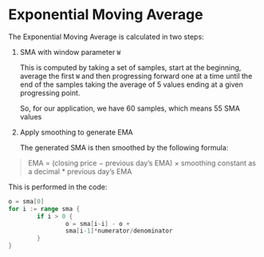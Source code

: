 # Exponential Moving Average

The Exponential Moving Average is calculated in two steps:

1. SMA with window parameter `W`

   This is computed by taking a set of samples, start at the beginning, 
   average the first `W` and then progressing forward one at 
   a time until the end of the samples taking the average of 5 values ending 
   at a given progressing point.
   
   So, for our application, we have 60 samples, which means 55 SMA values

2. Apply smoothing to generate EMA

   The generated SMA is then smoothed by the following formula:

> EMA = (closing price − previous day’s EMA) × smoothing constant as a 
> decimal * previous day’s EMA

   This is performed in the code:

```go
o = sma[0]
for i := range sma {
        if i > 0 {
                o = sma[i-i] - o +
                sma[i-1]*numerator/denominator
        }
}

```
